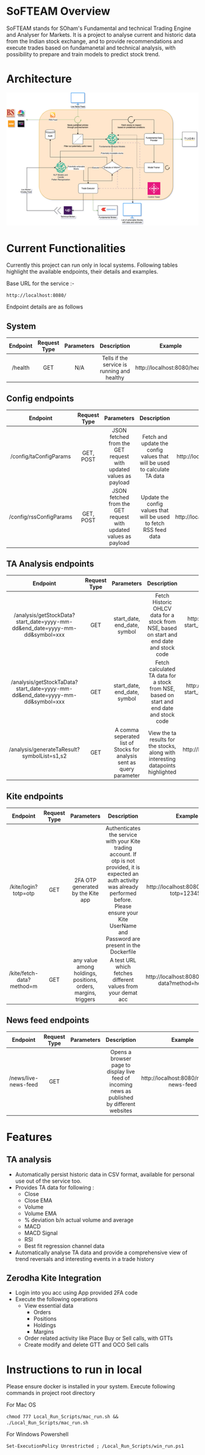# SoFTEAM Overview

SoFTEAM stands for SOham's Fundamental and technical Trading Engine and Analyser for Markets. It is a project to analyse current and historic data from the Indian stock exchange, and to provide recommendations and execute trades based on fundamanetal and technical analysis, with possibility to prepare and train models to predict stock trend. 

# Architecture

![SoFTEAM Architecture](./Random_Data_Dumps/softeam.png)

# Current  Functionalities

Currently this project can run only in local systems. Following tables highlight the available endpoints, their details and examples.

Base URL for the service :-

```
http://localhost:8080/
```
Endpoint details are as follows

## System

| Endpoint  | Request Type | Parameters | Description | Example |
| :---: | :---: | :---: |    :----:   |   :----:|
| /health | GET | N/A  | Tells if the service is running and healthy      |  http://localhost:8080/health  |

## Config endpoints

| Endpoint  | Request Type | Parameters | Description | Example |
| :---: | :---: | :---: |    :----:   |   :----:|
| /config/taConfigParams | GET, POST | JSON fetched from the GET request with updated values as payload  | Fetch and update the config values that will be used to calculate TA data  |  http://localhost:8080/config/taConfigParams  |
| /config/rssConfigParams | GET, POST | JSON fetched from the GET request with updated values as payload | Update the config values that will be used to fetch RSS feed data  |  http://localhost:8080/config/rssConfigParams  |

## TA Analysis endpoints

| Endpoint  | Request Type | Parameters | Description | Example |
| :---: | :---: | :---: |    :----:   |   :----:|
| /analysis/getStockData?start_date=yyyy-mm-dd&end_date=yyyy-mm-dd&symbol=xxx | GET | start_date, end_date, symbol  | Fetch Historic OHLCV data for a stock from NSE, based on start and end date and stock code       |  http://localhost:8080/analysis/getStockData?start_date=2023-06-02&end_date=2024-01-01&symbol=ITC  |
| /analysis/getStockTaData?start_date=yyyy-mm-dd&end_date=yyyy-mm-dd&symbol=xxx | GET | start_date, end_date, symbol  | Fetch calculated TA data for a stock from NSE, based on start and end date and stock code       |  http://localhost:8080/analysis/getStocTaData?start_date=2023-06-02&end_date=2024-01-01&symbol=ITC  |
| /analysis/generateTaResult?symbolList=s1,s2 | GET | A comma seperated list of Stocks for analysis sent as query parameter | View the ta results for the stocks, along with interesting datapoints highlighted  |  http://localhost:8080/analysis/generateTaResult?symbolList=ITC,HCLTECH  |

## Kite endpoints

| Endpoint  | Request Type | Parameters | Description | Example |
| :---: | :---: | :---: |    :----:   |   :----:|
| /kite/login?totp=otp | GET | 2FA OTP generated by the Kite app | Authenticates the service with your Kite trading account. If otp is not provided, it is expected an auth activity was already performed before. Please ensure your Kite UserName and Password are present in the Dockerfile |  http://localhost:8080/kite/login?totp=123456  |
| /kite/fetch-data?method=m | GET | any value among holdings, positions, orders, margins, triggers | A test URL which fetches different values from your demat acc |  http://localhost:8080/kite/fetch-data?method=holdings  |

## News feed endpoints

| Endpoint  | Request Type | Parameters | Description | Example |
| :---: | :---: | :---: |    :----:   |   :----:|
| /news/live-news-feed | GET |   | Opens a browser page to display live feed of incoming news as published by different websites |  http://localhost:8080/news/live-news-feed  |

# Features

## TA analysis

- Automatically persist historic data in CSV format, available for personal use out of the service too.
- Provides TA data for following :
    - Close
    - Close EMA
    - Volume
    - Volume EMA
    - % deviation b/n actual volume and average
    - MACD
    - MACD Signal
    - RSI
    - Best fit regression channel data
- Automatically analyse TA data and provide a comprehensive view of trend reversals and interesting events in a trade history

## Zerodha Kite Integration 
- Login into you acc using App provided 2FA code
- Execute the following operations
    - View essential data
        - Orders
        - Positions
        - Holdings
        - Margins
    - Order related activity like Place Buy or Sell calls, with GTTs
    - Create modify and delete GTT and OCO Sell calls


# Instructions to run in local

Please ensure docker is installed in your system. Execute following commands in project root directory

For Mac OS
```
chmod 777 Local_Run_Scripts/mac_run.sh && ./Local_Run_Scripts/mac_run.sh
```
For Windows Powershell
```
Set-ExecutionPolicy Unrestricted ; /Local_Run_Scripts/win_run.ps1

```